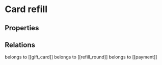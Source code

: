 # Card refill

## Properties

## Relations

belongs to [[gift_card]]
belongs to [[refill_round]]
belongs to [[payment]]